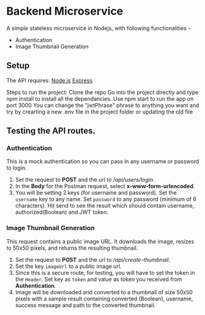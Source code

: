 # Backend Microservice

A simple stateless microservice in Nodejs, with following functionalities -

 * Authentication
 * Image Thumbnail Generation


## Setup

The API requires:
  [Node.js](https://nodejs.org/en/download/)
  [Express](https://expressjs.com/)

Steps to run the project: 
    Clone the repo
    Go into the project directly and type npm install to install all the dependancies.
    Use npm start to run the app on port 3000
    You can change the "jwtPhrase" phrase to anything you want and try by crearting a new .env file in the project folder or updating the old file


## Testing the API routes.

### Authentication
This is a mock authentication so you can pass in any username or password to login.
 1. Set the request to **POST** and the url to _/api/users/login_. 
 2. In the **Body** for the Postman request, select **x-www-form-urlencoded**.
 3. You will be setting 2 keys (for username and password). Set the ```username``` key to any name. Set ```password``` to any password (minimum of 6 characters). Hit send to see the result which should contain username, authorized(Boolean) and JWT token.
 

### Image Thumbnail Generation
This request contains a public image URL. It downloads the image, resizes to 50x50 pixels, and returns the resulting thumbnail.
 1. Set the request to **POST** and the url to _/api/create-thumbnail_.
 2. Set the key ```imageUrl``` to a public image url.
 3. Since this is a secure route, for testing, you will have to set the token in the ```Header```. Set key as ```token``` and value as token you received from **Authentication**.
 4. Image will be downloaded and converted to a thumbnail of size 50x50 pixels with a sample result containing converted (Boolean), username, success message and path to the converted thumbnail.


